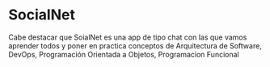 # SocialNet
 Cabe destacar que SoialNet es una app de tipo chat con las que vamos aprender todos y poner en practica conceptos de Arquitectura de Software, DevOps, Programación Orientada a Objetos, Programacion Funcional 
